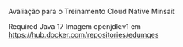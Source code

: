 Avaliação para o Treinamento Cloud Native Minsait

Required Java 17
Imagem openjdk:v1 em https://hub.docker.com/repositories/edumqes